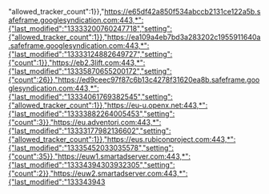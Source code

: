 "allowed_tracker_count":1}},"https://e65df42a850f534abccb2131ce122a5b.safeframe.googlesyndication.com:443,*":{"last_modified":"13333200760247718","setting":{"allowed_tracker_count":1}},"https://ea109a4eb7bd3a283202c1955911640a.safeframe.googlesyndication.com:443,*":{"last_modified":"13333124882649727","setting":{"count":1}},"https://eb2.3lift.com:443,*":{"last_modified":"13335870655200172","setting":{"count":26}},"https://ed9ceec97f87c6b13c4278f31620ea8b.safeframe.googlesyndication.com:443,*":{"last_modified":"13334061769382545","setting":{"allowed_tracker_count":1}},"https://eu-u.openx.net:443,*":{"last_modified":"13333882264005453","setting":{"count":3}},"https://eu.adventori.com:443,*":{"last_modified":"13333177982136602","setting":{"allowed_tracker_count":1}},"https://eus.rubiconproject.com:443,*":{"last_modified":"13335452033035578","setting":{"count":35}},"https://euw1.smartadserver.com:443,*":{"last_modified":"13334394303932305","setting":{"count":2}},"https://euw2.smartadserver.com:443,*":{"last_modified":"133343943